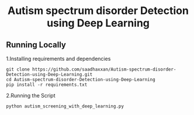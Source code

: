 

<h1 align="center">Autism spectrum disorder Detection using Deep Learning</h1>




## Running Locally
1.Installing requirements and dependencies
```
git clone https://github.com/saadhaxxan/Autism-spectrum-disorder-Detection-using-Deep-Learning.git
cd Autism-spectrum-disorder-Detection-using-Deep-Learning
pip install -r requirements.txt
```
2.Running the Script
```
python autism_screening_with_deep_learning.py
```
